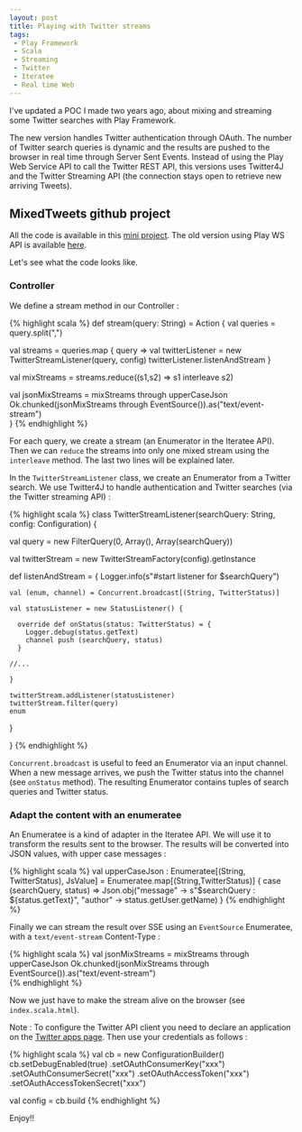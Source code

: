 ```yaml
---
layout: post
title: Playing with Twitter streams
tags:
 - Play Framework
 - Scala
 - Streaming
 - Twitter
 - Iteratee
 - Real time Web
---
```


I've updated a POC I made two years ago, about mixing and streaming some Twitter searches with Play Framework.

The new version handles Twitter authentication through OAuth. The number of Twitter search queries is dynamic and the results are pushed to the browser in real time through Server Sent Events.
Instead of using the Play Web Service API to call the Twitter REST API, this versions uses Twitter4J and the Twitter Streaming API (the connection stays open to retrieve new arriving Tweets).

## MixedTweets github project

All the code is available in this [mini project](https://github.com/loicdescotte/MixedTweets-2014).
The old version using Play WS API is available [here](https://github.com/loicdescotte/Play2-MixedTweets).

Let's see what the code looks like.

### Controller

We define a stream method in our Controller :

{% highlight scala %}
def stream(query: String) = Action {
  val queries = query.split(",")

  val streams = queries.map { query => 
    val twitterListener = new TwitterStreamListener(query, config)
    twitterListener.listenAndStream
  }

  val mixStreams = streams.reduce((s1,s2) => s1 interleave s2)

  val jsonMixStreams = mixStreams through upperCaseJson
  Ok.chunked(jsonMixStreams through EventSource()).as("text/event-stream")  
} 
{% endhighlight %}

For each query, we create a stream (an Enumerator in the Iteratee API). Then we can `reduce` the streams into only one mixed stream using the `interleave` method.
The last two lines will be explained later.

In the `TwitterStreamListener` class, we create an Enumerator from a Twitter search. We use Twitter4J to handle authentication and Twitter searches (via the Twitter streaming API) : 

{% highlight scala %}
class TwitterStreamListener(searchQuery: String, config: Configuration) {
 
  val query = new FilterQuery(0, Array(), Array(searchQuery))
 
  val twitterStream = new TwitterStreamFactory(config).getInstance
 
  def listenAndStream = {
    Logger.info(s"#start listener for $searchQuery")
 
    val (enum, channel) = Concurrent.broadcast[(String, TwitterStatus)]
 
    val statusListener = new StatusListener() {
 
      override def onStatus(status: TwitterStatus) = {      
        Logger.debug(status.getText)  
        channel push (searchQuery, status)
      }

    //...
 
    }
 
    twitterStream.addListener(statusListener)
    twitterStream.filter(query)
    enum
  }
 
}
{% endhighlight %}

`Concurrent.broadcast` is useful to feed an Enumerator via an input channel.
When a new message arrives, we push the Twitter status into the channel (see `onStatus` method).
The resulting Enumerator contains tuples of search queries and Twitter status.

### Adapt the content with an enumeratee

An Enumeratee is a kind of adapter in the Iteratee API. We will use it to transform the results sent to the browser.
The results will be converted into JSON values, with upper case messages :

{% highlight scala %}
val upperCaseJson : Enumeratee[(String, TwitterStatus), JsValue] = Enumeratee.map[(String,TwitterStatus)] { case (searchQuery, status) =>
  Json.obj("message" -> s"$searchQuery : ${status.getText}", "author" -> status.getUser.getName)
}
{% endhighlight %}

Finally we can stream the result over SSE using an `EventSource` Enumeratee, with a `text/event-stream` Content-Type :

{% highlight scala %}
val jsonMixStreams = mixStreams through upperCaseJson
Ok.chunked(jsonMixStreams through EventSource()).as("text/event-stream")  
{% endhighlight %}

Now we just have to make the stream alive on the browser (see `index.scala.html`).

Note : To configure the Twitter API client you need to declare an application on the [Twitter apps page](https://apps.twitter.com/).
Then use your credentials as follows : 

{% highlight scala %}
val cb = new ConfigurationBuilder()
cb.setDebugEnabled(true)
  .setOAuthConsumerKey("xxx")
  .setOAuthConsumerSecret("xxx")
  .setOAuthAccessToken("xxx")
  .setOAuthAccessTokenSecret("xxx")

val config = cb.build 
{% endhighlight %}


Enjoy!!
